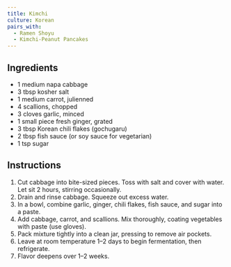 ```yaml
---
title: Kimchi
culture: Korean
pairs_with:
  - Ramen Shoyu
  - Kimchi-Peanut Pancakes
---
```


## Ingredients
- 1 medium napa cabbage
- 3 tbsp kosher salt
- 1 medium carrot, julienned
- 4 scallions, chopped
- 3 cloves garlic, minced
- 1 small piece fresh ginger, grated
- 3 tbsp Korean chili flakes (gochugaru)
- 2 tbsp fish sauce (or soy sauce for vegetarian)
- 1 tsp sugar

## Instructions
1. Cut cabbage into bite-sized pieces. Toss with salt and cover with water. Let sit 2 hours, stirring occasionally.
2. Drain and rinse cabbage. Squeeze out excess water.
3. In a bowl, combine garlic, ginger, chili flakes, fish sauce, and sugar into a paste.
4. Add cabbage, carrot, and scallions. Mix thoroughly, coating vegetables with paste (use gloves).
5. Pack mixture tightly into a clean jar, pressing to remove air pockets.
6. Leave at room temperature 1–2 days to begin fermentation, then refrigerate.
7. Flavor deepens over 1–2 weeks.
